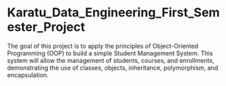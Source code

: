# Karatu_Data_Engineering_First_Semester_Project
The goal of this project is to apply the principles of Object-Oriented Programming (OOP) to build a simple Student Management System. This system will allow the management of students, courses, and enrollments, demonstrating the use of classes, objects, inheritance, polymorphism, and encapsulation.
